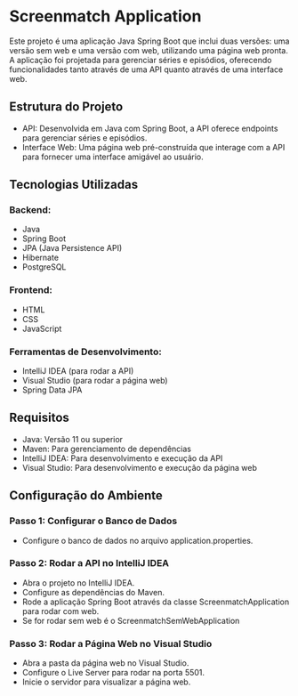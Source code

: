 # Screenmatch Application
Este projeto é uma aplicação Java Spring Boot que inclui duas versões: uma versão sem web e uma versão com web, utilizando uma página web pronta. A aplicação foi projetada para gerenciar séries e episódios, oferecendo funcionalidades tanto através de uma API quanto através de uma interface web.

## Estrutura do Projeto
- API: Desenvolvida em Java com Spring Boot, a API oferece endpoints para gerenciar séries e episódios.
- Interface Web: Uma página web pré-construída que interage com a API para fornecer uma interface amigável ao usuário.
## Tecnologias Utilizadas
### Backend:

- Java
- Spring Boot
- JPA (Java Persistence API)
- Hibernate
- PostgreSQL
### Frontend:

- HTML
- CSS
- JavaScript
### Ferramentas de Desenvolvimento:

- IntelliJ IDEA (para rodar a API)
- Visual Studio (para rodar a página web)
- Spring Data JPA
## Requisitos
- Java: Versão 11 ou superior
- Maven: Para gerenciamento de dependências
- IntelliJ IDEA: Para desenvolvimento e execução da API
- Visual Studio: Para desenvolvimento e execução da página web
## Configuração do Ambiente

### Passo 1: Configurar o Banco de Dados
- Configure o banco de dados no arquivo application.properties.
### Passo 2: Rodar a API no IntelliJ IDEA
- Abra o projeto no IntelliJ IDEA.
- Configure as dependências do Maven.
- Rode a aplicação Spring Boot através da classe ScreenmatchApplication para rodar com web.
- Se for rodar sem web é o ScreenmatchSemWebApplication
### Passo 3: Rodar a Página Web no Visual Studio
- Abra a pasta da página web no Visual Studio.
- Configure o Live Server para rodar na porta 5501.
- Inicie o servidor para visualizar a página web.
